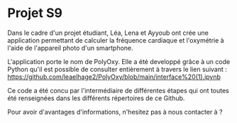 # Projet S9
Dans le cadre d'un projet étudiant, Léa, Lena et Ayyoub ont crée une application permettant de calculer la fréquence cardiaque et l'oxymétrie à l'aide de l'appareil photo d'un smartphone.

L'application porte le nom de PolyOxy. Elle a été developpé grâce à un code Python qu'il est possible de consulter entièrement à travers le lien suivant : https://github.com/leaelhage2/PolyOxy/blob/main/interface%20(1).ipynb

Ce code a été concu par l'intermédiaire de différentes étapes qui ont toutes été renseignées dans les différents répertoires de ce Github.

Pour avoir d'avantages d'informations, n'hesitez pas à nous contacter à ?

